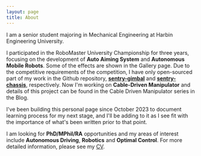 ```yaml
---
layout: page
title: About
---
```


I am a senior student majoring in Mechanical Engineering at Harbin Engineering University. 

I participated in the RoboMaster University Championship for three years, focusing on the development of **Auto Aiming System** and **Autonomous Mobile Robots**. Some of the effects are shown in the Gallery page. Due to the competitive requirements of the competition, I have only open-sourced part of my work in the Github repository, [**sentry-gimbal**](https://github.com/Go2SchooI/sentry_gimbal_public) and [**sentry-chassis**](https://github.com/Go2SchooI/sentry_chassis_public), respectively. Now I'm working on **Cable-Driven Manipulator** and details of this project can be found in the Cable Driven Manipulator series in the Blog.

I've been building this personal page since October 2023 to document learning process for my next stage, and I'll be adding to it as I see fit with the importance of what's been written prior to that point.

I am looking for **PhD/MPhil/RA** opportunities and my areas of interest include **Autonomous Driving**, **Robotics** and **Optimal Control**. For more detailed information, please see my [CV](https://go2schooi.github.io/Jizexian_CV.pdf). 

